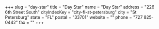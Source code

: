 +++
slug = "day-star"
title = "Day Star"
name = "Day Star"
address = "226 6th Street South"
cityIndexKey = "city-fl-st-petersburg"
city = "St Petersburg"
state = "FL"
postal = "33701"
website = ""
phone = "727 825-0442"
fax = ""
+++

